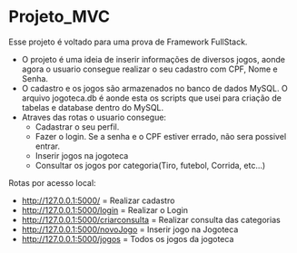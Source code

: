 # Projeto_MVC

Esse projeto é voltado para uma prova de Framework FullStack. 
- O projeto é uma ideia de inserir informações de diversos jogos, aonde agora o usuario consegue realizar o seu cadastro com CPF, Nome e Senha.
- O cadastro e os jogos são armazenados no banco de dados MySQL. O arquivo jogoteca.db é aonde esta os scripts que usei para criação de tabelas e database dentro do MySQL.
- Atraves das rotas o usuario consegue:
    - Cadastrar o seu perfil.
    - Fazer o login. Se a senha e o CPF estiver errado, não sera possivel entrar.
    - Inserir jogos na jogoteca
    - Consultar os jogos por categoria(Tiro, futebol, Corrida, etc...)
  
 Rotas por acesso local:
  - http://127.0.0.1:5000/ = Realizar cadastro
  - http://127.0.0.1:5000/login = Realizar o Login
  - http://127.0.0.1:5000/criarconsulta = Realizar consulta das categorias
  - http://127.0.0.1:5000/novoJogo = Inserir jogo na Jogoteca
  - http://127.0.0.1:5000/jogos = Todos os jogos da jogoteca
 
